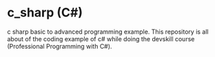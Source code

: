 # c_sharp (C#)
c sharp basic to advanced programming example. This repository is all about of the coding example of c# while doing the devskill course (Professional Programming with C#).
